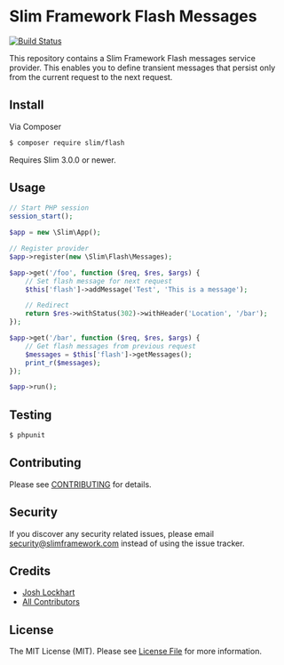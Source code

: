# Slim Framework Flash Messages

[![Build Status](https://travis-ci.org/slimphp/Slim-Flash.svg?branch=master)](https://travis-ci.org/slimphp/Slim-Flash)

This repository contains a Slim Framework Flash messages service provider. This enables you to define transient messages that persist only from the current request to the next request.

## Install

Via Composer

``` bash
$ composer require slim/flash
```

Requires Slim 3.0.0 or newer.

## Usage

```php
// Start PHP session
session_start();

$app = new \Slim\App();

// Register provider
$app->register(new \Slim\Flash\Messages);

$app->get('/foo', function ($req, $res, $args) {
    // Set flash message for next request
    $this['flash']->addMessage('Test', 'This is a message');

    // Redirect
    return $res->withStatus(302)->withHeader('Location', '/bar');
});

$app->get('/bar', function ($req, $res, $args) {
    // Get flash messages from previous request
    $messages = $this['flash']->getMessages();
    print_r($messages);
});

$app->run();
```

## Testing

``` bash
$ phpunit
```

## Contributing

Please see [CONTRIBUTING](CONTRIBUTING.md) for details.

## Security

If you discover any security related issues, please email security@slimframework.com instead of using the issue tracker.

## Credits

- [Josh Lockhart](https://github.com/codeguy)
- [All Contributors](../../contributors)

## License

The MIT License (MIT). Please see [License File](LICENSE.md) for more information.
